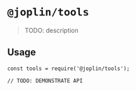 # `@joplin/tools`

> TODO: description

## Usage

```
const tools = require('@joplin/tools');

// TODO: DEMONSTRATE API
```
